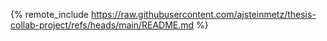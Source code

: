 {% remote_include https://raw.githubusercontent.com/ajsteinmetz/thesis-collab-project/refs/heads/main/README.md %}
